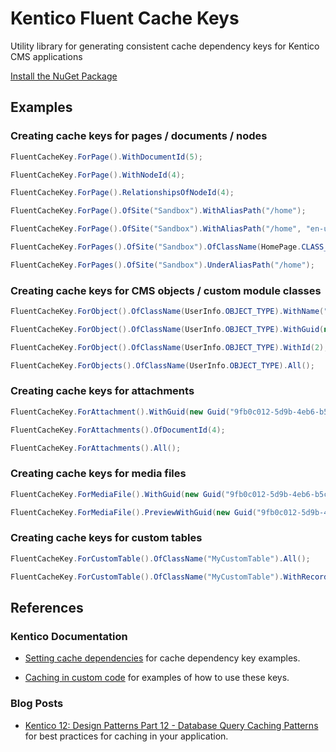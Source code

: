 # Kentico Fluent Cache Keys

Utility library for generating consistent cache dependency keys for Kentico CMS applications

[Install the NuGet Package](https://www.nuget.org/packages/WiredViews.Kentico.FluentCacheKeys/)

## Examples

### Creating cache keys for pages / documents / nodes

```csharp
FluentCacheKey.ForPage().WithDocumentId(5);

FluentCacheKey.ForPage().WithNodeId(4);

FluentCacheKey.ForPage().RelationshipsOfNodeId(4);

FluentCacheKey.ForPage().OfSite("Sandbox").WithAliasPath("/home");

FluentCacheKey.ForPage().OfSite("Sandbox").WithAliasPath("/home", "en-us");

FluentCacheKey.ForPages().OfSite("Sandbox").OfClassName(HomePage.CLASS_NAME);

FluentCacheKey.ForPages().OfSite("Sandbox").UnderAliasPath("/home");
```

### Creating cache keys for CMS objects / custom module classes

```csharp
FluentCacheKey.ForObject().OfClassName(UserInfo.OBJECT_TYPE).WithName("administrator");

FluentCacheKey.ForObject().OfClassName(UserInfo.OBJECT_TYPE).WithGuid(new Guid("9fb0c012-5d9b-4eb6-b5cd-0bb0daffaca0"));

FluentCacheKey.ForObject().OfClassName(UserInfo.OBJECT_TYPE).WithId(2);

FluentCacheKey.ForObjects().OfClassName(UserInfo.OBJECT_TYPE).All();
```

### Creating cache keys for attachments

```csharp
FluentCacheKey.ForAttachment().WithGuid(new Guid("9fb0c012-5d9b-4eb6-b5cd-0bb0daffaca0"));

FluentCacheKey.ForAttachments().OfDocumentId(4);

FluentCacheKey.ForAttachments().All();
```

### Creating cache keys for media files

```csharp
FluentCacheKey.ForMediaFile().WithGuid(new Guid("9fb0c012-5d9b-4eb6-b5cd-0bb0daffaca0"));

FluentCacheKey.ForMediaFile().PreviewWithGuid(new Guid("9fb0c012-5d9b-4eb6-b5cd-0bb0daffaca0"));
```

### Creating cache keys for custom tables

```csharp
FluentCacheKey.ForCustomTable().OfClassName("MyCustomTable").All();

FluentCacheKey.ForCustomTable().OfClassName("MyCustomTable").WithRecordId(5);
```

## References

### Kentico Documentation
- [Setting cache dependencies](https://docs.kentico.com/k12sp/configuring-kentico/configuring-caching/setting-cache-dependencies) for cache dependency key examples.

- [Caching in custom code](https://docs.kentico.com/k12sp/configuring-kentico/configuring-caching/caching-in-custom-code) for examples of how to use these keys.

### Blog Posts
- [Kentico 12: Design Patterns Part 12 - Database Query Caching Patterns](https://dev.to/seangwright/kentico-12-design-patterns-part-12-database-query-caching-patterns-43hc) for best practices for caching in your application.
